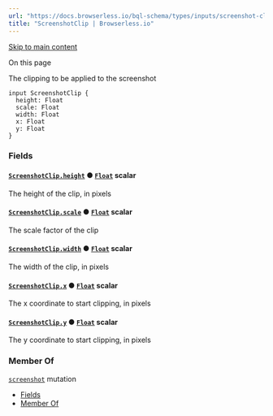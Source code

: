 ```yaml
---
url: "https://docs.browserless.io/bql-schema/types/inputs/screenshot-clip"
title: "ScreenshotClip | Browserless.io"
---
```


[Skip to main content](https://docs.browserless.io/bql-schema/types/inputs/screenshot-clip#__docusaurus_skipToContent_fallback)

On this page

The clipping to be applied to the screenshot

```codeBlockLines_p187
input ScreenshotClip {
  height: Float
  scale: Float
  width: Float
  x: Float
  y: Float
}

```

### Fields [​](https://docs.browserless.io/bql-schema/types/inputs/screenshot-clip\#fields "Direct link to Fields")

#### [`ScreenshotClip.height`](https://docs.browserless.io/bql-schema/types/inputs/screenshot-clip\#) ● [`Float`](https://docs.browserless.io/bql-schema/types/scalars/float) scalar [​](https://docs.browserless.io/bql-schema/types/inputs/screenshot-clip\#screenshotclipheightfloat- "Direct link to screenshotclipheightfloat-")

The height of the clip, in pixels

#### [`ScreenshotClip.scale`](https://docs.browserless.io/bql-schema/types/inputs/screenshot-clip\#) ● [`Float`](https://docs.browserless.io/bql-schema/types/scalars/float) scalar [​](https://docs.browserless.io/bql-schema/types/inputs/screenshot-clip\#screenshotclipscalefloat- "Direct link to screenshotclipscalefloat-")

The scale factor of the clip

#### [`ScreenshotClip.width`](https://docs.browserless.io/bql-schema/types/inputs/screenshot-clip\#) ● [`Float`](https://docs.browserless.io/bql-schema/types/scalars/float) scalar [​](https://docs.browserless.io/bql-schema/types/inputs/screenshot-clip\#screenshotclipwidthfloat- "Direct link to screenshotclipwidthfloat-")

The width of the clip, in pixels

#### [`ScreenshotClip.x`](https://docs.browserless.io/bql-schema/types/inputs/screenshot-clip\#) ● [`Float`](https://docs.browserless.io/bql-schema/types/scalars/float) scalar [​](https://docs.browserless.io/bql-schema/types/inputs/screenshot-clip\#screenshotclipxfloat- "Direct link to screenshotclipxfloat-")

The x coordinate to start clipping, in pixels

#### [`ScreenshotClip.y`](https://docs.browserless.io/bql-schema/types/inputs/screenshot-clip\#) ● [`Float`](https://docs.browserless.io/bql-schema/types/scalars/float) scalar [​](https://docs.browserless.io/bql-schema/types/inputs/screenshot-clip\#screenshotclipyfloat- "Direct link to screenshotclipyfloat-")

The y coordinate to start clipping, in pixels

### Member Of [​](https://docs.browserless.io/bql-schema/types/inputs/screenshot-clip\#member-of "Direct link to Member Of")

[`screenshot`](https://docs.browserless.io/bql-schema/operations/mutations/screenshot) mutation

- [Fields](https://docs.browserless.io/bql-schema/types/inputs/screenshot-clip#fields)
- [Member Of](https://docs.browserless.io/bql-schema/types/inputs/screenshot-clip#member-of)